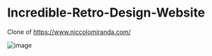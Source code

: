 # Incredible-Retro-Design-Website

Clone of https://www.niccolomiranda.com/

![image](https://github.com/VishalNilk/Incredible-Retro-Design-Website/assets/99062154/c9e0d80a-2639-4ec5-96df-9140c9bbce43)
